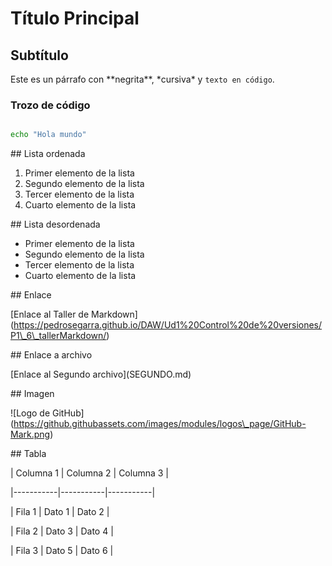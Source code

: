 # Título Principal



## Subtítulo



Este es un párrafo con \*\*negrita\*\*, \*cursiva\* y `texto en código`.



### Trozo de código



```bash

echo "Hola mundo"

```

\## Lista ordenada

1. Primer elemento de la lista
2. Segundo elemento de la lista
3. Tercer elemento de la lista
4. Cuarto elemento de la lista



\## Lista desordenada

* Primer elemento de la lista
* Segundo elemento de la lista
* Tercer elemento de la lista
* Cuarto elemento de la lista



\## Enlace

\[Enlace al Taller de Markdown](https://pedrosegarra.github.io/DAW/Ud1%20Control%20de%20versiones/P1\_6\_tallerMarkdown/)



\## Enlace a archivo 

\[Enlace al Segundo archivo](SEGUNDO.md)



\## Imagen

!\[Logo de GitHub](https://github.githubassets.com/images/modules/logos\_page/GitHub-Mark.png)



\## Tabla

| Columna 1 | Columna 2 | Columna 3 |

|-----------|-----------|-----------|

| Fila 1    | Dato 1    | Dato 2    |

| Fila 2    | Dato 3    | Dato 4    |

| Fila 3    | Dato 5    | Dato 6    |







